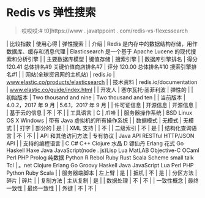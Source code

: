 # Redis vs 弹性搜索

> 哎哎哎:# t0]https://www . javatppoint . com/redis-vs-flexcssearch

| 比较指数 | 使用心得 | 弹性搜索 |
| 介绍 | Redis 是内存中的数据结构存储，用作数据库、缓存和消息代理 | Elasticsearch 是一个基于 Apache Lucene 的现代搜索和分析引擎 |
| 主要数据库模型 | 键值存储 | 搜索引擎 |
| 数据库引擎排名 | 得分 120.41 总体排名#9 关键价值商店排名#7 | 评分 120.00 总体排名#10 搜索引擎排名#1 |
| 网站(全球资讯网的主机站) | redis.io | www.elastic.co/products/elasticsearch |
| 技术资料 | redis.io/documentation | www.elastic.co/guide/index.html |
| 开发人 | 塞尔瓦托·圣菲利波 | 弹性的 |
| 初始版本 | Two thousand and nine | Two thousand and ten |
| 当前版本 | 4.0.2，2017 年 9 月 | 5.6.1，2017 年 9 月 |
| 许可证信息 | 开源信息 | 开源信息 |
| 基于云的信息 | 不 | 不 |
| 工具语言 | C | 爪哇 |
| 服务器操作系统 | BSD Linux OS X Windows | 带有 Java 虚拟机的所有操作系统 |
| 数据模式 | 无模式 | 无模式 |
| 打字 | 部分的 | 是 |
| XML 支持 |  | 不 |
| 二级索引 | 不 | 是 |
| 结构化查询语言 | 不 | 不 |
| API 和其他访问方法 | 专有协议 | Java API RESTful HTTP/JSON API |
| 支持的编程语言 | C C# C++ Clojure 水晶 D 镖仙丹 Erlang 花式 Go Haskell Haxe Java JavaScript(node . js)Lisp Lua MatLAB Objective-C OCaml Perl PHP Prolog 纯数据 Python R Rebol Ruby Rust Scala Scheme small talk Tcl | 。net Clojure Erlang Go Groovy Haskell Java JavaScript Lua Perl PHP Python Ruby Scala |
| 服务器端脚本 | 左上臂 | 是 |
| 扳机 | 不 | 是 |
| 分区方法 | 碎片 | 碎片 |
| 复制方法 | 主从复制 | 是 |
| 数据处理 | 不 | 不 |
| 一致性概念 | 最终一致性 | 最终一致性 |
| 外键 | 不 | 不 |